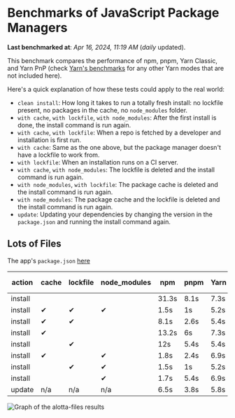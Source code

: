 # Benchmarks of JavaScript Package Managers

**Last benchmarked at**: _Apr 16, 2024, 11:19 AM_ (_daily_ updated).

This benchmark compares the performance of npm, pnpm, Yarn Classic, and Yarn PnP (check [Yarn's benchmarks](https://yarnpkg.com/benchmarks) for any other Yarn modes that are not included here).

Here's a quick explanation of how these tests could apply to the real world:

- `clean install`: How long it takes to run a totally fresh install: no lockfile present, no packages in the cache, no `node_modules` folder.
- `with cache`, `with lockfile`, `with node_modules`: After the first install is done, the install command is run again.
- `with cache`, `with lockfile`: When a repo is fetched by a developer and installation is first run.
- `with cache`: Same as the one above, but the package manager doesn't have a lockfile to work from.
- `with lockfile`: When an installation runs on a CI server.
- `with cache`, `with node_modules`: The lockfile is deleted and the install command is run again.
- `with node_modules`, `with lockfile`: The package cache is deleted and the install command is run again.
- `with node_modules`: The package cache and the lockfile is deleted and the install command is run again.
- `update`: Updating your dependencies by changing the version in the `package.json` and running the install command again.

## Lots of Files

The app's `package.json` [here](https://github.com/pnpm/pnpm.io/blob/main/benchmarks/fixtures/alotta-files/package.json)

| action  | cache | lockfile | node_modules| npm | pnpm | Yarn | Yarn PnP |
| ---     | ---   | ---      | ---         | --- | ---  | ---  | ---      |
| install |       |          |             | 31.3s | 8.1s | 7.3s | 3.6s |
| install | ✔     | ✔        | ✔           | 1.5s | 1s | 5.2s | n/a |
| install | ✔     | ✔        |             | 8.1s | 2.6s | 5.4s | 1.4s |
| install | ✔     |          |             | 13.2s | 6s | 7.3s | 3s |
| install |       | ✔        |             | 12s | 5.4s | 5.4s | 1.4s |
| install | ✔     |          | ✔           | 1.8s | 2.4s | 6.9s | n/a |
| install |       | ✔        | ✔           | 1.5s | 1s | 5.2s | n/a |
| install |       |          | ✔           | 1.7s | 5.4s | 6.9s | n/a |
| update  | n/a | n/a | n/a | 6.5s | 3.8s | 5.8s | 3s |

<img alt="Graph of the alotta-files results" src="/img/benchmarks/alotta-files.svg" />